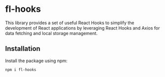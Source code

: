 <!-- keywords: React Hooks, Axios, Request -->

# fl-hooks

This library provides a set of useful React Hooks to simplify the development of React applications by leveraging React Hooks and Axios for data fetching and local storage management.

## Installation

Install the package using npm:

```
npm i fl-hooks
```
